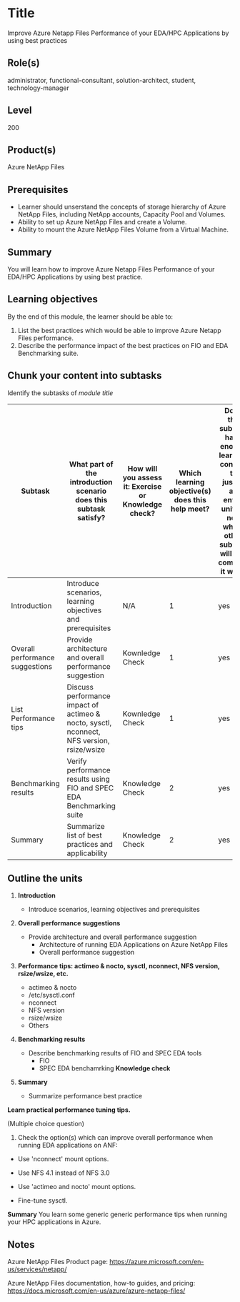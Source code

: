 # Title

Improve Azure Netapp Files Performance of your EDA/HPC Applications by using best practices

## Role(s)

administrator, functional-consultant, solution-architect, student, technology-manager

## Level

200

## Product(s)

Azure NetApp Files

## Prerequisites

- Learner should unserstand the concepts of storage hierarchy of Azure NetApp Files, including NetApp accounts, Capacity Pool and Volumes. 
- Ability to set up Azure NetApp Files and create a Volume.
- Ability to mount the Azure NetApp Files Volume from a Virtual Machine.

## Summary

You will learn how to improve Azure Netapp Files Performance of your EDA/HPC Applications by using best practice.

## Learning objectives
By the end of this module, the learner should be able to:
1. List the best practices which would be able to improve Azure Netapp Files performance.
2. Describe the performance impact of the best practices on FIO and EDA Benchmarking suite. 

## Chunk your content into subtasks

Identify the subtasks of *module title*

| Subtask | What part of the introduction scenario does this subtask satisfy? | How will you assess it: **Exercise or Knowledge check**? | Which learning objective(s) does this help meet? | Does the subtask have enough learning content to justify an entire unit? If not, which other subtask will you combine it with? |
| ---- | ---- | ---- | ---- | ---- |
| Introduction | Introduce scenarios, learning objectives and prerequisites | N/A | 1 | yes |
| Overall performance suggestions | Provide architecture and overall performance suggestion | Kownledge Check | 1 | yes |
| List Performance tips | Discuss performance impact of actimeo & nocto, sysctl, nconnect, NFS version, rsize/wsize | Kownledge Check | 1 | yes |
| Benchmarking results | Verify performance results using FIO and SPEC EDA Benchmarking suite| Knowledge Check | 2 | yes |
| Summary | Summarize list of best practices and applicability| Knowledge Check | 2 | yes |

## Outline the units

1. **Introduction**
    - Introduce scenarios, learning objectives and prerequisites

2. **Overall performance suggestions**
    - Provide architecture and overall performance suggestion
        - Architecture of running EDA Applications on Azure NetApp Files 
        - Overall performance suggestion

2. **Performance tips: actimeo & nocto, sysctl, nconnect, NFS version, rsize/wsize, etc.**
    - actimeo & nocto
    - /etc/sysctl.conf
    - nconnect
    - NFS version
    - rsize/wsize
    - Others
3. **Benchmarking results**
    - Describe benchmarking results of FIO and SPEC EDA tools 
        - FIO 
        - SPEC EDA benchamrking
    **Knowledge check**
4. **Summary**
    - Summarize performance best practice  

**Learn practical performance tuning tips.**

(Multiple choice question)

1. Check the option(s) which can improve overall performance when running EDA applications on ANF:

- Use 'nconnect' mount options.

- Use NFS 4.1 instead of NFS 3.0

- Use 'actimeo and nocto' mount options.

- Fine-tune sysctl.

**Summary**
You learn some generic generic performance tips when running your HPC applications in Azure.

## Notes

Azure NetApp Files Product page:
https://azure.microsoft.com/en-us/services/netapp/ 

Azure NetApp Files documentation, how-to guides, and pricing:
https://docs.microsoft.com/en-us/azure/azure-netapp-files/
